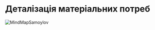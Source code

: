 # Деталізація матеріальних потреб
![MindMapSamoylov](https://user-images.githubusercontent.com/82179757/189709878-1bcacc59-3a80-444b-a3a9-86661aa1d2d6.jpg)
